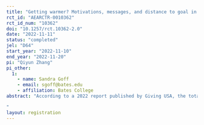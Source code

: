 ```yaml
---
title: "Getting warmer? Motivations, messages, and distance to goal in fundraising campaigns"
rct_id: "AEARCTR-0010362"
rct_id_num: "10362"
doi: "10.1257/rct.10362-2.0"
date: "2022-11-11"
status: "completed"
jel: "D64"
start_year: "2022-11-10"
end_year: "2022-11-20"
pi: "Qiyun Zhang"
pi_other:
  1:
    - name: Sandra Goff
    - email: sgoff@bates.edu
    - affiliation: Bates College
abstract: "According to a 2022 report published by Giving USA, the total amount of charitable giving that U.S charities received in 2021 reached $484.85 billion, with nearly $330 billion of this amount given by individuals. This total accounts for approximately 2% of the 2021 U.S. GDP.  Understanding prosocial preferences and behaviors is of importance to policymakers and public economists who seek to maximize public welfare and most efficiently create public goods and to the directors of non-profit charitable organizations who seek to maximize giving. Previous research has identified pure altruism and warm glow as two important motivations for charitable giving. One of the contextual and environmental factors, the use of goal in fundraising campaigns, has been found to impact giving. The purpose of this research is to understand people's preferences and behaviors for charitable giving. We seek to understand how messaging of different motivation frames (pure altruism, warm glow) and distance to goal information (10%, 67%, 85% to goal) affect donation. The trial is conducted using a survey through an online research platform, Cloud Research. Participants will be asked to make a choice in a hypothetical charitable giving scenario and will be asked to answer a few questions about themselves in this 3-minute survey.
"
layout: registration
---
```


